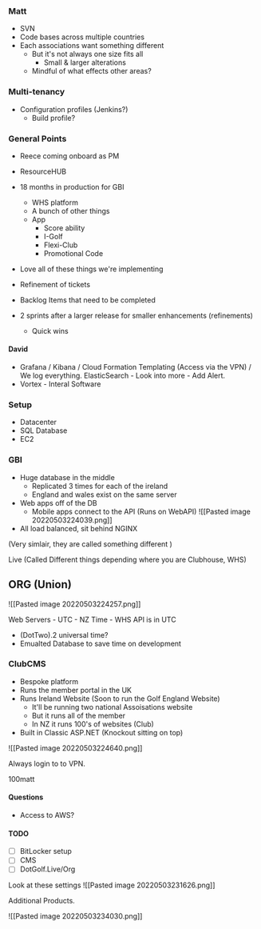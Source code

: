 ### Matt
- SVN
- Code bases across multiple countries
- Each associations want something different
	- But it's not always one size fits all
		- Small & larger alterations
	- Mindful of what effects other areas?


### Multi-tenancy
- Configuration profiles (Jenkins?)
	- Build profile?


### General Points
- Reece coming onboard as PM
- ResourceHUB
- 18 months in production for GBI
	- WHS platform
	- A bunch of other things
	- App
		- Score ability
		- I-Golf
		- Flexi-Club
		- Promotional Code
- Love all of these things we're implementing


- Refinement of tickets
- Backlog Items that need to be completed
- 2 sprints after a larger release for smaller enhancements (refinements)
	-  Quick wins

#### David
- Grafana / Kibana / Cloud Formation Templating (Access via the VPN) / We log everything. ElasticSearch - Look into more - Add Alert.
- Vortex - Interal Software

### Setup
- Datacenter
- SQL Database
- EC2

### GBI 
- Huge database in the middle
	- Replicated 3 times for each of the ireland
	- England and wales exist on the same server
- Web apps off of the DB
	- Mobile apps connect to the API (Runs on WebAPI)
![[Pasted image 20220503224039.png]]
- All load balanced, sit behind NGINX

(Very simlair, they are called something different )

Live (Called Different things depending where you are Clubhouse, WHS) 

ORG (Union)
- 


![[Pasted image 20220503224257.png]]



Web Servers - UTC - NZ Time - WHS API is in UTC
- (DotTwo).2 universal time? 
- Emualted Database to save time on development 

### ClubCMS
- Bespoke platform
- Runs the member portal in the UK
- Runs Ireland Website (Soon to run the Golf England Website)
	- It'll be running two national Assoisations website
	- But it runs all of the member
	- In NZ it runs 100's of websites (Club)
- Built in Classic ASP.NET (Knockout sitting on top)

![[Pasted image 20220503224640.png]]

Always login to to VPN.





100matt



#### Questions
- Access to AWS?



#### TODO
- [ ] BitLocker setup
- [ ] CMS
- [ ] DotGolf.Live/Org

Look at these settings
![[Pasted image 20220503231626.png]]




Additional Products.

![[Pasted image 20220503234030.png]]